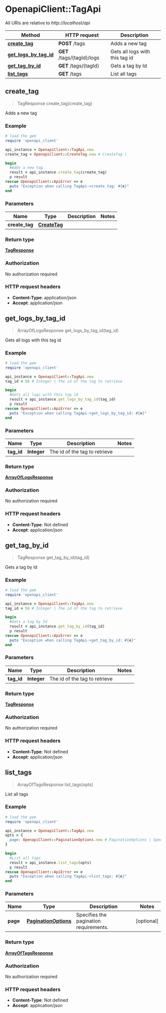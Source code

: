 # OpenapiClient::TagApi

All URIs are relative to *http://localhost/api*

Method | HTTP request | Description
------------- | ------------- | -------------
[**create_tag**](TagApi.md#create_tag) | **POST** /tags | Adds a new tag
[**get_logs_by_tag_id**](TagApi.md#get_logs_by_tag_id) | **GET** /tags/{tagId}/logs | Gets all logs with this tag id
[**get_tag_by_id**](TagApi.md#get_tag_by_id) | **GET** /tags/{tagId} | Gets a tag by Id
[**list_tags**](TagApi.md#list_tags) | **GET** /tags | List all tags



## create_tag

> TagResponse create_tag(create_tag)

Adds a new tag

### Example

```ruby
# load the gem
require 'openapi_client'

api_instance = OpenapiClient::TagApi.new
create_tag = OpenapiClient::CreateTag.new # CreateTag | 

begin
  #Adds a new tag
  result = api_instance.create_tag(create_tag)
  p result
rescue OpenapiClient::ApiError => e
  puts "Exception when calling TagApi->create_tag: #{e}"
end
```

### Parameters


Name | Type | Description  | Notes
------------- | ------------- | ------------- | -------------
 **create_tag** | [**CreateTag**](CreateTag.md)|  | 

### Return type

[**TagResponse**](TagResponse.md)

### Authorization

No authorization required

### HTTP request headers

- **Content-Type**: application/json
- **Accept**: application/json


## get_logs_by_tag_id

> ArrayOfLogsResponse get_logs_by_tag_id(tag_id)

Gets all logs with this tag id

### Example

```ruby
# load the gem
require 'openapi_client'

api_instance = OpenapiClient::TagApi.new
tag_id = 56 # Integer | The id of the tag to retrieve

begin
  #Gets all logs with this tag id
  result = api_instance.get_logs_by_tag_id(tag_id)
  p result
rescue OpenapiClient::ApiError => e
  puts "Exception when calling TagApi->get_logs_by_tag_id: #{e}"
end
```

### Parameters


Name | Type | Description  | Notes
------------- | ------------- | ------------- | -------------
 **tag_id** | **Integer**| The id of the tag to retrieve | 

### Return type

[**ArrayOfLogsResponse**](ArrayOfLogsResponse.md)

### Authorization

No authorization required

### HTTP request headers

- **Content-Type**: Not defined
- **Accept**: application/json


## get_tag_by_id

> TagResponse get_tag_by_id(tag_id)

Gets a tag by Id

### Example

```ruby
# load the gem
require 'openapi_client'

api_instance = OpenapiClient::TagApi.new
tag_id = 56 # Integer | The id of the tag to retrieve

begin
  #Gets a tag by Id
  result = api_instance.get_tag_by_id(tag_id)
  p result
rescue OpenapiClient::ApiError => e
  puts "Exception when calling TagApi->get_tag_by_id: #{e}"
end
```

### Parameters


Name | Type | Description  | Notes
------------- | ------------- | ------------- | -------------
 **tag_id** | **Integer**| The id of the tag to retrieve | 

### Return type

[**TagResponse**](TagResponse.md)

### Authorization

No authorization required

### HTTP request headers

- **Content-Type**: Not defined
- **Accept**: application/json


## list_tags

> ArrayOfTagsResponse list_tags(opts)

List all tags

### Example

```ruby
# load the gem
require 'openapi_client'

api_instance = OpenapiClient::TagApi.new
opts = {
  page: OpenapiClient::PaginationOptions.new # PaginationOptions | Specifies the pagination requirements.
}

begin
  #List all tags
  result = api_instance.list_tags(opts)
  p result
rescue OpenapiClient::ApiError => e
  puts "Exception when calling TagApi->list_tags: #{e}"
end
```

### Parameters


Name | Type | Description  | Notes
------------- | ------------- | ------------- | -------------
 **page** | [**PaginationOptions**](.md)| Specifies the pagination requirements. | [optional] 

### Return type

[**ArrayOfTagsResponse**](ArrayOfTagsResponse.md)

### Authorization

No authorization required

### HTTP request headers

- **Content-Type**: Not defined
- **Accept**: application/json

